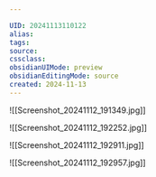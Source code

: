 ```yaml
---

UID: 20241113110122 
alias: 
tags: 
source: 
cssclass: 
obsidianUIMode: preview
obsidianEditingMode: source
created: 2024-11-13
---
```

![[Screenshot_20241112_191349.jpg]]






![[Screenshot_20241112_192252.jpg]]

![[Screenshot_20241112_192911.jpg]]

![[Screenshot_20241112_192957.jpg]]